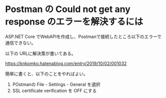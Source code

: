 # Postman の Could not get any response のエラーを解決するには

ASP.NET Core でWebAPIを作成し、Postmanで接続したところ以下のエラーで通信できない。

以下の URLに解決策が書いてある。

https://knkomko.hatenablog.com/entry/2019/10/02/001032

簡単に書くと、以下のことをやればよい。

1. POstmanの File - Settings - General を選択
2. SSL certificate verification を OFF にする

